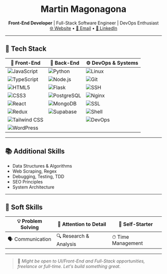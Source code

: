 <h1 align="center">Martin Magonagona</h1>

<p align="center">
  <strong>Front-End Developer</strong> | Full-Stack Software Engineer | DevOps Enthusiast  
  <br/>
  <a href="https://martin-magonagona.ct.ws" target="_blank">🌐 Website</a> • 
  <a href="mailto:martinmagonazz@outlook.com">📧 Email</a> • 
  <a href="https://linkedin.com/in/martinmagonazz" target="_blank">💼 LinkedIn</a>
</p>

---

## 🔧 Tech Stack

| 🎨 Front-End | 🧠 Back-End | ⚙️ DevOps & Systems |
|--------------|-------------|--------------------|
| ![JavaScript](https://img.shields.io/badge/JavaScript-F7DF1E?style=for-the-badge&logo=javascript&logoColor=black) | ![Python](https://img.shields.io/badge/Python-3776AB?style=for-the-badge&logo=python&logoColor=white) | ![Linux](https://img.shields.io/badge/Linux-FCC624?style=for-the-badge&logo=linux&logoColor=black) |
| ![TypeScript](https://img.shields.io/badge/TypeScript-007ACC?style=for-the-badge&logo=typescript&logoColor=white) | ![Node.js](https://img.shields.io/badge/Node.js-339933?style=for-the-badge&logo=nodedotjs&logoColor=white) | ![Git](https://img.shields.io/badge/Git-F05032?style=for-the-badge&logo=git&logoColor=white) |
| ![HTML5](https://img.shields.io/badge/HTML5-E34F26?style=for-the-badge&logo=html5&logoColor=white) | ![Flask](https://img.shields.io/badge/Flask-000000?style=for-the-badge&logo=flask&logoColor=white) | ![SSH](https://img.shields.io/badge/SSH-4EAA25?style=for-the-badge&logo=ssh&logoColor=white) |
| ![CSS3](https://img.shields.io/badge/CSS3-1572B6?style=for-the-badge&logo=css3&logoColor=white) | ![PostgreSQL](https://img.shields.io/badge/PostgreSQL-336791?style=for-the-badge&logo=postgresql&logoColor=white) | ![Nginx](https://img.shields.io/badge/Nginx-009639?style=for-the-badge&logo=nginx&logoColor=white) |
| ![React](https://img.shields.io/badge/React-61DAFB?style=for-the-badge&logo=react&logoColor=black) | ![MongoDB](https://img.shields.io/badge/MongoDB-47A248?style=for-the-badge&logo=mongodb&logoColor=white) | ![SSL](https://img.shields.io/badge/SSL/TLS-007396?style=for-the-badge&logo=ssl&logoColor=white) |
| ![Redux](https://img.shields.io/badge/Redux-764ABC?style=for-the-badge&logo=redux&logoColor=white) | ![Supabase](https://img.shields.io/badge/Supabase-3ECF8E?style=for-the-badge&logo=supabase&logoColor=white) | ![Shell](https://img.shields.io/badge/Shell-5391FE?style=for-the-badge&logo=gnu-bash&logoColor=white) |
| ![Tailwind CSS](https://img.shields.io/badge/Tailwind_CSS-06B6D4?style=for-the-badge&logo=tailwind-css&logoColor=white) | | ![DevOps](https://img.shields.io/badge/DevOps-6DB33F?style=for-the-badge&logo=devops&logoColor=white) |
| ![WordPress](https://img.shields.io/badge/WordPress-21759B?style=for-the-badge&logo=wordpress&logoColor=white) | | |

---

## 📚 Additional Skills

- Data Structures & Algorithms  
- Web Scraping, Regex  
- Debugging, Testing, TDD  
- SEO Principles  
- System Architecture

---

## 🤝 Soft Skills

| 💡 Problem Solving | 🧠 Attention to Detail | 🚀 Self-Starter |
|-------------------|------------------------|----------------|
| 🗣 Communication   | 🔍 Research & Analysis | ⏱ Time Management |

---

> 💬 *Might be open to UI/Front-End and Full-Stack opportunities, freelance or full-time. Let's build something great.*
